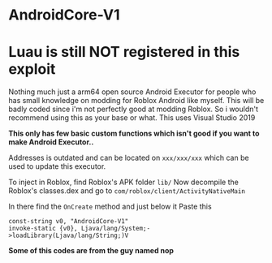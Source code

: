 # AndroidCore-V1

# Luau is still NOT registered in this exploit

Nothing much just a arm64 open source Android Executor for people who has small knowledge on modding for Roblox Android like myself. This will be badly coded since i'm not perfectly good at modding Roblox. So i wouldn't recommend using this as your base or what. This uses Visual Studio 2019

**This only has few basic custom functions which isn't good if you want to make Android Executor..**

Addresses is outdated and can be located on ``xxx/xxx/xxx`` which can be used to update this executor.

To inject in Roblox, find Roblox's APK folder ``lib/`` Now decompile the Roblox's classes.dex and go to ``com/roblox/client/ActivityNativeMain``

In there find the ``OnCreate`` method and just below it Paste this

```
const-string v0, "AndroidCore-V1"
invoke-static {v0}, Ljava/lang/System;->loadLibrary(Ljava/lang/String;)V
```

**Some of this codes are from the guy named nop**
